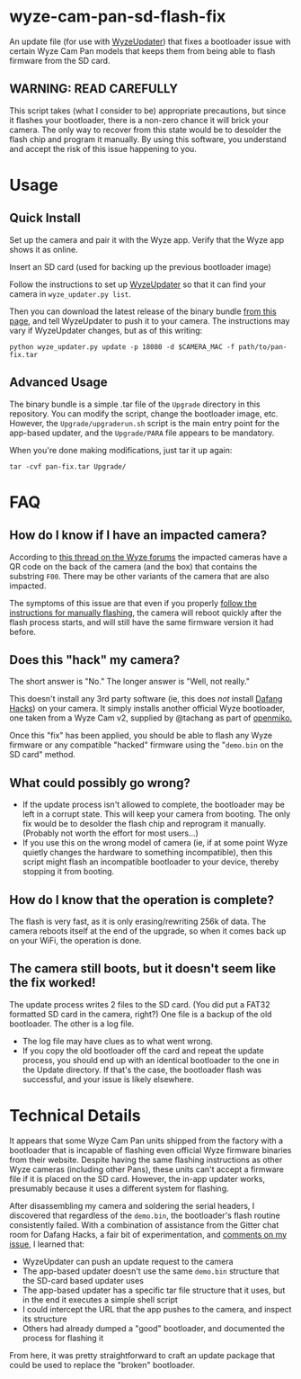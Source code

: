 # wyze-cam-pan-sd-flash-fix

An update file (for use with [WyzeUpdater](https://github.com/HclX/WyzeUpdater)) that fixes a bootloader issue with certain Wyze Cam Pan models that keeps them from being able to flash firmware from the SD card.

## WARNING: READ CAREFULLY

This script takes (what I consider to be) appropriate precautions, but since it flashes your bootloader, there is a non-zero chance it will brick your camera.  The only way to recover from this state would be to desolder the flash chip and program it manually.  By using this software, you understand and accept the risk of this issue happening to you.  

# Usage

## Quick Install

Set up the camera and pair it with the Wyze app.  Verify that the Wyze app shows it as online.

Insert an SD card (used for backing up the previous bootloader image)

Follow the instructions to set up [WyzeUpdater](https://github.com/HclX/WyzeUpdater) so that it can find your camera in `wyze_updater.py list`. 

Then you can download the latest release of the binary bundle [from this page](https://github.com/agent86ix/wyze-cam-pan-sd-flash-fix/releases), and tell WyzeUpdater to push it to your camera.  The instructions may vary if WyzeUpdater changes, but as of this writing:

```
python wyze_updater.py update -p 18080 -d $CAMERA_MAC -f path/to/pan-fix.tar
```

## Advanced Usage

The binary bundle is a simple .tar file of the `Upgrade` directory in this repository.  You can modify the script, change the bootloader image, etc.  However, the `Upgrade/upgraderun.sh` script is the main entry point for the app-based updater, and the `Upgrade/PARA` file appears to be mandatory.  

When you're done making modifications, just tar it up again:

```
tar -cvf pan-fix.tar Upgrade/
```

# FAQ

## How do I know if I have an impacted camera?

According to [this thread on the Wyze forums](https://forums.wyzecam.com/t/cant-flash-firmware-to-cam-pan/95238) the impacted cameras have a QR code on the back of the camera (and the box) that contains the substring `F00`.  There may be other variants of the camera that are also impacted.

The symptoms of this issue are that even if you properly [follow the instructions for manually flashing](https://support.wyzecam.com/hc/en-us/articles/360031490871-How-to-flash-firmware-manually), the camera will reboot quickly after the flash process starts, and will still have the same firmware version it had before.

## Does this "hack" my camera?

The short answer is "No."  The longer answer is "Well, not really."

This doesn't install any 3rd party software (ie, this does *not* install [Dafang Hacks](https://github.com/EliasKotlyar/Xiaomi-Dafang-Hacks)) on your camera.  It simply installs another official Wyze bootloader, one taken from a Wyze Cam v2, supplied by @tachang as part of [openmiko.](https://github.com/openmiko/openmiko/blob/master/stock_firmware/wyzecam_v2/wyzecam_v2_stock_bootloader.bin)

Once this "fix" has been applied, you should be able to flash any Wyze firmware or any compatible "hacked" firmware using the "`demo.bin` on the SD card" method.

## What could possibly go wrong?

- If the update process isn't allowed to complete, the bootloader may be left in a corrupt state.  This will keep your camera from booting.  The only fix would be to desolder the flash chip and reprogram it manually.  (Probably not worth the effort for most users...)
- If you use this on the wrong model of camera (ie, if at some point Wyze quietly changes the hardware to something incompatible), then this script might flash an incompatible bootloader to your device, thereby stopping it from booting.

## How do I know that the operation is complete?

The flash is very fast, as it is only erasing/rewriting 256k of data.  The camera reboots itself at the end of the upgrade, so when it comes back up on your WiFi, the operation is done.

## The camera still boots, but it doesn't seem like the fix worked!

The update process writes 2 files to the SD card.  (You did put a FAT32 formatted SD card in the camera, right?)  One file is a backup of the old bootloader.  The other is a log file.  

- The log file may have clues as to what went wrong.  
- If you copy the old bootloader off the card and repeat the update process, you should end up with an identical bootloader to the one in the Update directory.  If that's the case, the bootloader flash was successful, and your issue is likely elsewhere.

# Technical Details

It appears that some Wyze Cam Pan units shipped from the factory with a bootloader that is incapable of flashing even official Wyze firmware binaries from their website.  Despite having the same flashing instructions as other Wyze cameras (including other Pans), these units can't accept a firmware file if it is placed on the SD card.  However, the in-app updater works, presumably because it uses a different system for flashing.  

After disassembling my camera and soldering the serial headers, I discovered that regardless of the `demo.bin`, the bootloader's flash routine consistently failed.  With a combination of assistance from the Gitter chat room for Dafang Hacks, a fair bit of experimentation, and [comments on my issue](https://github.com/EliasKotlyar/Xiaomi-Dafang-Hacks/issues/1563), I learned that:

- WyzeUpdater can push an update request to the camera
- The app-based updater doesn't use the same `demo.bin` structure that the SD-card based updater uses
- The app-based updater has a specific tar file structure that it uses, but in the end it executes a simple shell script
- I could intercept the URL that the app pushes to the camera, and inspect its structure
- Others had already dumped a "good" bootloader, and documented the process for flashing it

From here, it was pretty straightforward to craft an update package that could be used to replace the "broken" bootloader.

